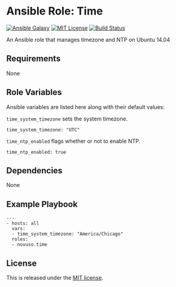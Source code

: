 # Ansible Role: Time

[![Ansible Galaxy](http://img.shields.io/badge/galaxy-novuso.time-000000.svg)](https://galaxy.ansible.com/list#/roles/3869)
[![MIT License](http://img.shields.io/badge/license-MIT-003399.svg)](http://opensource.org/licenses/MIT)
[![Build Status](https://travis-ci.org/novuso/ansible-role-time.svg)](https://travis-ci.org/novuso/ansible-role-time)

An Ansible role that manages timezone and NTP on Ubuntu 14.04

## Requirements

None

## Role Variables

Ansible variables are listed here along with their default values:

`time_system_timezone` sets the system timezone.

    time_system_timezone: "UTC"

`time_ntp_enabled` flags whether or not to enable NTP.

    time_ntp_enabled: true

## Dependencies

None

## Example Playbook

    ---
    - hosts: all
      vars:
      - time_system_timezone: "America/Chicago"
      roles:
      - novuso.time

## License

This is released under the [MIT license](http://opensource.org/licenses/MIT).
